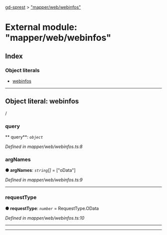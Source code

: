 [gd-sprest](../README.md) > ["mapper/web/webinfos"](../modules/_mapper_web_webinfos_.md)



# External module: "mapper/web/webinfos"

## Index

### Object literals

* [webinfos](_mapper_web_webinfos_.md#webinfos)



---
<a id="webinfos"></a>

## Object literal: webinfos


/


<a id="webinfos.query"></a>

###  query

** query**:  *`object`* 

*Defined in mapper/web/webinfos.ts:8*




<a id="webinfos.query.argnames"></a>

###  argNames

**●  argNames**:  *`string`[]*  =  ["oData"]

*Defined in mapper/web/webinfos.ts:9*





___
<a id="webinfos.query.requesttype"></a>

###  requestType

**●  requestType**:  *`number`*  =  RequestType.OData

*Defined in mapper/web/webinfos.ts:10*





___

___


